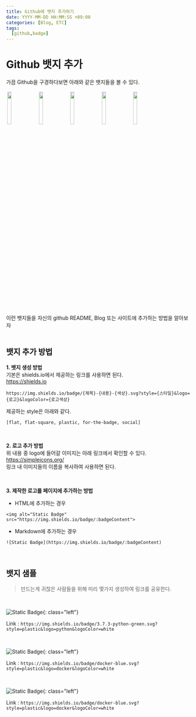 ```yaml
---
title: Github에 뱃지 추가하기
date: YYYY-MM-DD HH:MM:SS +09:00
categories: [Blog, ETC]
tags:
  [github,badge]
---
```

# Github 뱃지 추가
가끔 Github을 구경하다보면 아래와 같은 뱃지들을 볼 수 있다.<br>

<p align="left">  
    <img src="https://img.shields.io/badge/Docker-007396.svg?style=plastic&logo=docker&logoColor=white" align="center" width="15%" style="padding:3px">
    <img src="https://img.shields.io/badge/3.10-python-green.svg?style=plastic&logo=python&logoColor=white" align="center" width="15%" style="padding:3px">
    <img src="https://img.shields.io/badge/K8S-blue.svg?style=plastic&logo=kubernetes&logoColor=white" align="center" width="15%" style="padding:3px">
    <img src="https://img.shields.io/badge/Twitter-Hi-white.svg?style=social&logo=x&logoColor=black" align="center" width="15%" style="padding:3px">
    <img src="https://img.shields.io/badge/Github-black.svg?style=flat&logo=github&logoColor=white" align="center" width="15%" style="padding:3px">
</p>

이런 뱃지들을 자신의 github README, Blog 또는 사이트에 추가하는 방법을 알아보자
<br><br>

## 뱃지 추가 방법
**1. 뱃지 생성 방법**<br>
기본은 shields.io에서 제공하는 링크를 사용하면 된다.<br>
https://shields.io

```
https://img.shields.io/badge/{제목}-{내용}-{색상}.svg?style={스타일}&logo={로고}&logoColor={로고색상}
```


제공하는 style은 아래와 같다.<br>
```
[flat, flat-square, plastic, for-the-badge, social]
```

<br>

**2. 로고 추가 방법**<br>
위 내용 중 logo에 들어갈 이미지는 아래 링크에서 확인할 수 있다.<br>
https://simpleicons.org/ <br>
링크 내 이미지들의 이름을 복사하여 사용하면 된다.

<br>

**3. 제작한 로고를 페이지에 추가하는 방법**<br>
- HTML에 추가하는 경우<br>
```
<img alt="Static Badge" src="https://img.shields.io/badge/:badgeContent">
```

- Markdown에 추가하는 경우<br>
```
![Static Badge](https://img.shields.io/badge/:badgeContent)
```

<br>

## 뱃지 샘플
>만드는게 귀찮은 사람들을 위해 미리 몇가지 생성하여 링크를 공유한다.


<br>

![Static Badge](https://img.shields.io/badge/3.10-python-green.svg?style=plastic&logo=python&logoColor=white){: class="left"}<br>

Link : `https://img.shields.io/badge/3.7.3-python-green.svg?style=plastic&logo=python&logoColor=white`

<br>

![Static Badge](https://img.shields.io/badge/docker-blue.svg?style=plastic&logo=docker&logoColor=white){: class="left"}<br>

Link :  `https://img.shields.io/badge/docker-blue.svg?style=plastic&logo=docker&logoColor=white`

<br>

![Static Badge](https://img.shields.io/badge/ChatGPT-74AA9C.svg?style=plastic&logo=openai&logoColor=white){: class="left"}<br>

Link :  `https://img.shields.io/badge/docker-blue.svg?style=plastic&logo=docker&logoColor=white`
